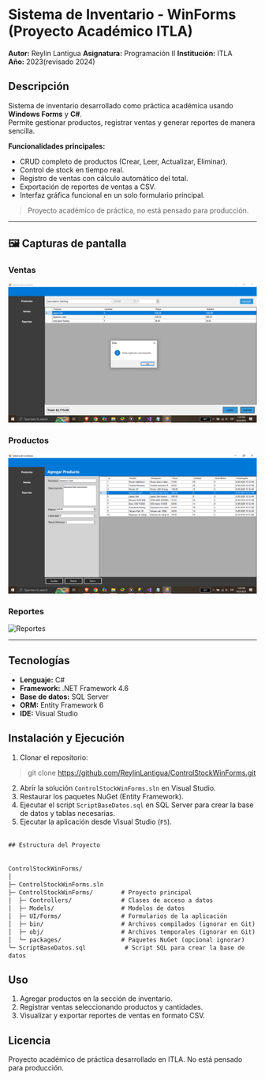 
# Sistema de Inventario - WinForms (Proyecto Académico ITLA)

**Autor:** Reylin Lantigua
**Asignatura:** Programación II
**Institución:** ITLA  
**Año:** 2023(revisado 2024)  



## Descripción

Sistema de inventario desarrollado como práctica académica usando **Windows Forms** y **C#**.  
Permite gestionar productos, registrar ventas y generar reportes de manera sencilla.

**Funcionalidades principales:**

- CRUD completo de productos (Crear, Leer, Actualizar, Eliminar).  
- Control de stock en tiempo real.  
- Registro de ventas con cálculo automático del total.  
- Exportación de reportes de ventas a CSV.  
- Interfaz gráfica funcional en un solo formulario principal.  

>  Proyecto académico de práctica, no está pensado para producción.

---

## 🖼️ Capturas de pantalla

### Ventas
![Ventas](img/P1.png)

### Productos
![Productos](img/P2.png)

### Reportes
![Reportes](img/P3.pngg)

---

## Tecnologías

- **Lenguaje:** C#  
- **Framework:** .NET Framework 4.6  
- **Base de datos:** SQL Server  
- **ORM:** Entity Framework 6  
- **IDE:** Visual Studio  


## Instalación y Ejecución

1. Clonar el repositorio:
> git clone https://github.com/ReylinLantigua/ControlStockWinForms.git

2. Abrir la solución `ControlStockWinForms.sln` en Visual Studio.
3. Restaurar los paquetes NuGet (Entity Framework).
4. Ejecutar el script `ScriptBaseDatos.sql` en SQL Server para crear la base de datos y tablas necesarias.
5. Ejecutar la aplicación desde Visual Studio (`F5`).


```

## Estructura del Proyecto


ControlStockWinForms/
│
├─ ControlStockWinForms.sln
├─ ControlStockWinForms/        # Proyecto principal
│  ├─ Controllers/              # Clases de acceso a datos
│  ├─ Models/                   # Modelos de datos
│  ├─ UI/Forms/                 # Formularios de la aplicación
│  ├─ bin/                      # Archivos compilados (ignorar en Git)
│  ├─ obj/                      # Archivos temporales (ignorar en Git)
│  └─ packages/                 # Paquetes NuGet (opcional ignorar)
└─ ScriptBaseDatos.sql           # Script SQL para crear la base de datos

```

## Uso

1. Agregar productos en la sección de inventario.
2. Registrar ventas seleccionando productos y cantidades.
3. Visualizar y exportar reportes de ventas en formato CSV.



## Licencia

Proyecto académico de práctica desarrollado en ITLA.
No está pensado para producción.

